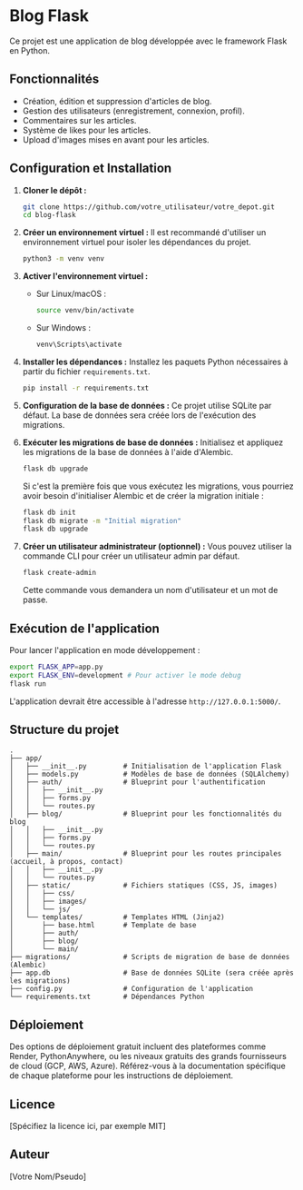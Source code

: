 # Blog Flask

Ce projet est une application de blog développée avec le framework Flask en Python.

## Fonctionnalités

- Création, édition et suppression d'articles de blog.
- Gestion des utilisateurs (enregistrement, connexion, profil).
- Commentaires sur les articles.
- Système de likes pour les articles.
- Upload d'images mises en avant pour les articles.

## Configuration et Installation

1.  **Cloner le dépôt :**
    ```bash
    git clone https://github.com/votre_utilisateur/votre_depot.git
    cd blog-flask
    ```

2.  **Créer un environnement virtuel :**
    Il est recommandé d'utiliser un environnement virtuel pour isoler les dépendances du projet.
    ```bash
    python3 -m venv venv
    ```

3.  **Activer l'environnement virtuel :**
    - Sur Linux/macOS :
      ```bash
      source venv/bin/activate
      ```
    - Sur Windows :
      ```bash
      venv\Scripts\activate
      ```

4.  **Installer les dépendances :**
    Installez les paquets Python nécessaires à partir du fichier `requirements.txt`.
    ```bash
    pip install -r requirements.txt
    ```

5.  **Configuration de la base de données :**
    Ce projet utilise SQLite par défaut. La base de données sera créée lors de l'exécution des migrations.

6.  **Exécuter les migrations de base de données :**
    Initialisez et appliquez les migrations de la base de données à l'aide d'Alembic.
    ```bash
    flask db upgrade
    ```
    Si c'est la première fois que vous exécutez les migrations, vous pourriez avoir besoin d'initialiser Alembic et de créer la migration initiale :
    ```bash
    flask db init
    flask db migrate -m "Initial migration"
    flask db upgrade
    ```

7.  **Créer un utilisateur administrateur (optionnel) :**
    Vous pouvez utiliser la commande CLI pour créer un utilisateur admin par défaut.
    ```bash
    flask create-admin
    ```
    Cette commande vous demandera un nom d'utilisateur et un mot de passe.

## Exécution de l'application

Pour lancer l'application en mode développement :

```bash
export FLASK_APP=app.py
export FLASK_ENV=development # Pour activer le mode debug
flask run
```

L'application devrait être accessible à l'adresse `http://127.0.0.1:5000/`.

## Structure du projet

```
.
├── app/
│   ├── __init__.py         # Initialisation de l'application Flask
│   ├── models.py           # Modèles de base de données (SQLAlchemy)
│   ├── auth/               # Blueprint pour l'authentification
│   │   ├── __init__.py
│   │   ├── forms.py
│   │   └── routes.py
│   ├── blog/               # Blueprint pour les fonctionnalités du blog
│   │   ├── __init__.py
│   │   ├── forms.py
│   │   └── routes.py
│   ├── main/               # Blueprint pour les routes principales (accueil, à propos, contact)
│   │   ├── __init__.py
│   │   └── routes.py
│   ├── static/             # Fichiers statiques (CSS, JS, images)
│   │   ├── css/
│   │   ├── images/
│   │   └── js/
│   └── templates/          # Templates HTML (Jinja2)
│       ├── base.html       # Template de base
│       ├── auth/
│       ├── blog/
│       └── main/
├── migrations/             # Scripts de migration de base de données (Alembic)
├── app.db                  # Base de données SQLite (sera créée après les migrations)
├── config.py               # Configuration de l'application
└── requirements.txt        # Dépendances Python
```

## Déploiement

Des options de déploiement gratuit incluent des plateformes comme Render, PythonAnywhere, ou les niveaux gratuits des grands fournisseurs de cloud (GCP, AWS, Azure). Référez-vous à la documentation spécifique de chaque plateforme pour les instructions de déploiement.

## Licence

[Spécifiez la licence ici, par exemple MIT]

## Auteur

[Votre Nom/Pseudo]
